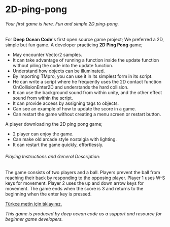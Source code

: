 # 2D-ping-pong
###### Your first game is here. Fun and simple 2D ping-pong.




For **Deep Ocean Code**'s first open source game project; We preferred a 2D, simple but fun game.
A developer practicing **2D Ping Pong** game;
- May encounter Vector2 samples.
- It can take advantage of running a function inside the update function without piling the code into the update function.
- Understand how objects can be illuminated.
- By importing TMpro, you can use it in its simplest form in its script.
- He can write a script where he frequently uses the 2D contact function OnCollisionEnter2D and understands the hard collision.
- It can use the background sound from within unity, and the other effect sound from within the script.
- It can provide access by assigning tags to objects.
- Can see an example of how to update the score in a game.
- Can restart the game without creating a menu screen or restart button.

A player downloading the 2D ping pong game;
- 2 player can enjoy the game.
- Can make old arcade style nostalgia with lighting.
- It can restart the game quickly, effortlessly.

###### Playing Instructions and General Description:
The game consists of two players and a ball. Players prevent the ball from reaching their back by responding to the opposing player.
Player 1 uses W-S keys for movement.
Player 2 uses the up and down arrow keys for movement.
The game ends when the score is 3 and returns to the beginning when the enter key is pressed.



[Türkçe metin için tıklayınız.](urlkısmıburaya)




*This game is produced by deep ocean code as a support and resource for beginner game developers.*
